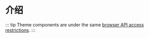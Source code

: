 # 介绍

::: tip
Theme components are under the same [browser API access restrictions](../guide/using-vue.md#browser-api-access-restrictions).
:::

